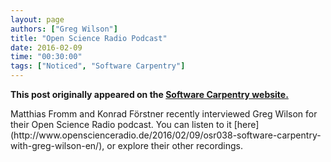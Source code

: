 ```yaml
---
layout: page
authors: ["Greg Wilson"]
title: "Open Science Radio Podcast"
date: 2016-02-09
time: "00:30:00"
tags: ["Noticed", "Software Carpentry"]
---
```


<p><b>This post originally appeared on the <a href="https://software-carpentry.org/">Software Carpentry website.</a></b></p>
Matthias Fromm and Konrad Förstner recently interviewed Greg Wilson
for their Open Science Radio podcast.
You can listen to it [here](http://www.openscienceradio.de/2016/02/09/osr038-software-carpentry-with-greg-wilson-en/),
or explore their other recordings.
